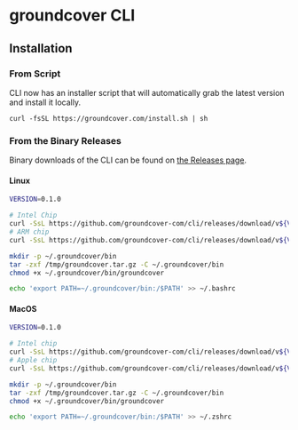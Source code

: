 # groundcover CLI

## Installation

### From Script

CLI now has an installer script that will automatically grab the latest version and install it locally.

`curl -fsSL https://groundcover.com/install.sh | sh`

### From the Binary Releases

Binary downloads of the CLI can be found on [the Releases page](https://github.com/groundcover-com/cli/releases/latest).

#### Linux

```bash
VERSION=0.1.0

# Intel Chip
curl -SsL https://github.com/groundcover-com/cli/releases/download/v${VERSION}/groundcover_${VERSION}_linux_amd64.tar.gz -o /tmp/groundcover.tar.gz
# ARM chip
curl -SsL https://github.com/groundcover-com/cli/releases/download/v${VERSION}/groundcover_${VERSION}_linux_arm64.tar.gz -o /tmp/groundcover.tar.gz

mkdir -p ~/.groundcover/bin
tar -zxf /tmp/groundcover.tar.gz -C ~/.groundcover/bin
chmod +x ~/.groundcover/bin/groundcover

echo 'export PATH=~/.groundcover/bin:/$PATH' >> ~/.bashrc
```

#### MacOS

```bash
VERSION=0.1.0

# Intel chip
curl -SsL https://github.com/groundcover-com/cli/releases/download/v${VERSION}/groundcover_${VERSION}_darwin_amd64.tar.gz -o /tmp/groundcover.tar.gz
# Apple chip
curl -SsL https://github.com/groundcover-com/cli/releases/download/v${VERSION}/groundcover_${VERSION}_darwin_arm64.tar.gz -o /tmp/groundcover.tar.gz

mkdir -p ~/.groundcover/bin
tar -zxf /tmp/groundcover.tar.gz -C ~/.groundcover/bin
chmod +x ~/.groundcover/bin/groundcover

echo 'export PATH=~/.groundcover/bin:/$PATH' >> ~/.zshrc
```
